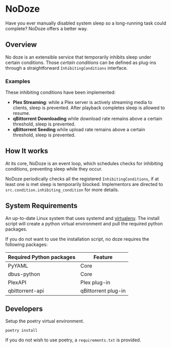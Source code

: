 # NoDoze

Have you ever manually disabled system sleep so a long-running task could complete?  NoDoze offers a better way.

## Overview

No doze is an extensible service that temporarily inhibits sleep under certain conditions. Those *certain conditions*
can be defined as plug-ins through a straightforward `InhibitingConditions` interface.

### Examples

These inhibiting conditions have been implemented:

* **Plex Streaming**: while a Plex server is actively streaming media to clients, sleep is prevented. After playback
  completes sleep is allowed to resume.
* **qBittorrent Downloading** while download rate remains above a certain threshold, sleep is prevented.
* **qBittorrent Seeding** while upload rate remains above a certain threshold, sleep is prevented.

## How It works

At its core, NoDoze is an event loop, which schedules checks for inhibiting conditions, preventing sleep while they occur.  

NoDoze periodically checks all the registered `InhibitingConditions`, if at least one is met sleep is temporarily blocked.
Implementors are directed to `src.condition.inhibiting_condition` for more details.

## System Requirements

An up-to-date Linux system that uses systemd and [virtualenv](https://github.com/pypa/virtualenv).  The install script
will create a python virtual environment and pull the required python packages.

If you do not want to use the installation script, no doze requires the following packages: 

| Required Python packages | Feature             |
|--------------------------|---------------------|
| PyYAML                   | Core                |
| dbus-python              | Core                |
| PlexAPI                  | Plex plug-in        |
| qbittorrent-api          | qBittorrent plug-in |

## Developers

Setup the poetry virtual environment.
```
poetry install
```
If you do not wish to use poetry, a `requirements.txt` is provided.



